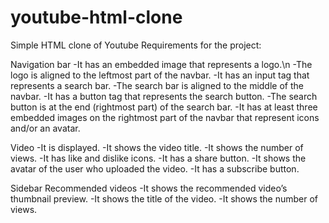 # youtube-html-clone
Simple HTML clone of Youtube
Requirements for the project:

Navigation bar
-It has an embedded image that represents a logo.\n
-The logo is aligned to the leftmost part of the navbar.
-It has an input tag that represents a search bar.
-The search bar is aligned to the middle of the navbar.
-It has a button tag that represents the search button.
-The search button is at the end (rightmost part) of the search bar.
-It has at least three embedded images on the rightmost part of the navbar that represent icons and/or an avatar.

Video
-It is displayed.
-It shows the video title.
-It shows the number of views.
-It has like and dislike icons.
-It has a share button.
-It shows the avatar of the user who uploaded the video.
-It has a subscribe button.

Sidebar Recommended videos
-It shows the recommended video’s thumbnail preview.
-It shows the title of the video.
-It shows the number of views.
